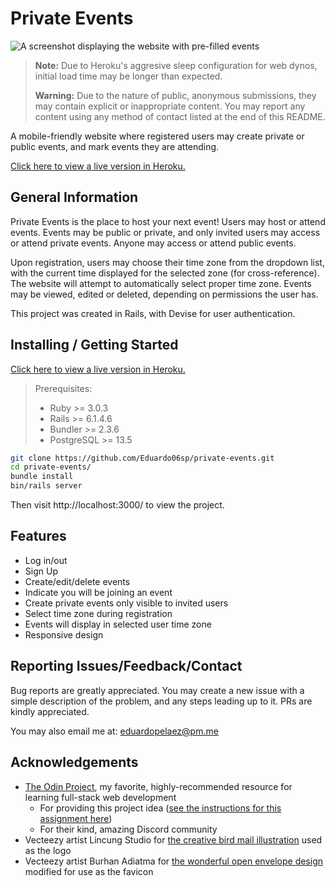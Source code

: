 # Private Events
![A screenshot displaying the website with pre-filled events](https://i.postimg.cc/SkLRwz7w/private-events-screenshot.png)

> **Note:** Due to Heroku's aggresive sleep configuration for web dynos, initial load time may be longer than expected.
>
> **Warning:** Due to the nature of public, anonymous submissions, they may contain explicit or inappropriate content. You may report any content using any method of contact listed at the end of this README.

A mobile-friendly website where registered users may create private or public events, and mark events they are attending.

[Click here to view a live version in Heroku.](https://privat3-3v3nts.herokuapp.com/)

## General Information
Private Events is the place to host your next event! Users may host or attend events. Events may be public or private, and only invited users may access or attend private events. Anyone may access or attend public events.

Upon registration, users may choose their time zone from the dropdown list, with the current time displayed for the selected zone (for cross-reference). The website will attempt to automatically select proper time zone.
Events may be viewed, edited or deleted, depending on permissions the user has.

This project was created in Rails, with Devise for user authentication.

## Installing / Getting Started
[Click here to view a live version in Heroku.](https://privat3-3v3nts.herokuapp.com/)

> Prerequisites:
> * Ruby >= 3.0.3
> * Rails >= 6.1.4.6
> * Bundler >= 2.3.6
> * PostgreSQL >= 13.5

```bash
git clone https://github.com/Eduardo06sp/private-events.git
cd private-events/
bundle install
bin/rails server
```

Then visit http://localhost:3000/ to view the project.

## Features
* Log in/out
* Sign Up
* Create/edit/delete events
* Indicate you will be joining an event
* Create private events only visible to invited users
* Select time zone during registration
* Events will display in selected user time zone
* Responsive design

## Reporting Issues/Feedback/Contact
Bug reports are greatly appreciated. You may create a new issue with a simple description of the problem, and any steps leading up to it.
PRs are kindly appreciated.

You may also email me at: eduardopelaez@pm.me

## Acknowledgements
* [The Odin Project](https://www.theodinproject.com/home), my favorite, highly-recommended resource for learning full-stack web development
  - For providing this project idea ([see the instructions for this assignment here](https://www.theodinproject.com/lessons/ruby-on-rails-private-events))
  - For their kind, amazing Discord community
* Vecteezy artist Lincung Studio for [the creative bird mail illustration](https://www.vecteezy.com/vector-art/4677423-a-bird-mail-illustration-colorless-cartoon-for-drawing-and-coloring-activities-fun-activity-for-kids-development-and-creativity-object-isolated-on-white-background-in-vector-design) used as the logo
* Vecteezy artist Burhan Adiatma for [the wonderful open envelope design](https://www.vecteezy.com/vector-art/5191239-god-odin-mascot-viking-illustration) modified for use as the favicon
